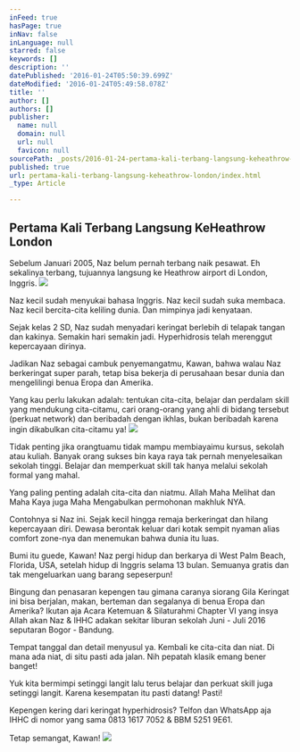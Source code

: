 ```yaml
---
inFeed: true
hasPage: true
inNav: false
inLanguage: null
starred: false
keywords: []
description: ''
datePublished: '2016-01-24T05:50:39.699Z'
dateModified: '2016-01-24T05:49:58.078Z'
title: ''
author: []
authors: []
publisher:
  name: null
  domain: null
  url: null
  favicon: null
sourcePath: _posts/2016-01-24-pertama-kali-terbang-langsung-keheathrow-london.md
published: true
url: pertama-kali-terbang-langsung-keheathrow-london/index.html
_type: Article

---
```

## Pertama Kali Terbang Langsung KeHeathrow London

Sebelum Januari 2005, Naz belum pernah terbang naik pesawat. Eh sekalinya terbang, tujuannya langsung ke Heathrow airport di London, Inggris. ![](https://the-grid-user-content.s3-us-west-2.amazonaws.com/14445dce-fe57-4ab2-8948-66747b8d17d0.jpg)

Naz kecil sudah menyukai bahasa Inggris. Naz kecil sudah suka membaca. Naz kecil bercita-cita keliling dunia. Dan mimpinya jadi kenyataan. 

Sejak kelas 2 SD, Naz sudah menyadari keringat berlebih di telapak tangan dan kakinya. Semakin hari semakin jadi. Hyperhidrosis telah merenggut kepercayaan dirinya. 

Jadikan Naz sebagai cambuk  penyemangatmu, Kawan, bahwa walau Naz berkeringat super parah, tetap bisa bekerja di perusahaan besar dunia dan mengelilingi benua Eropa dan Amerika. 

Yang kau perlu lakukan adalah: tentukan cita-cita, belajar dan perdalam skill yang mendukung cita-citamu, cari orang-orang yang ahli di bidang tersebut (perkuat network) dan beribadah dengan ikhlas, bukan beribadah karena ingin dikabulkan cita-citamu ya!
![](https://the-grid-user-content.s3-us-west-2.amazonaws.com/c55f88a2-82f8-40a8-9a0d-1a7ae6224a30.jpg)

Tidak penting jika orangtuamu tidak mampu membiayaimu kursus, sekolah atau kuliah. Banyak orang sukses bin kaya raya tak pernah menyelesaikan sekolah tinggi. Belajar dan memperkuat skill tak hanya melalui sekolah formal yang mahal.

Yang paling penting adalah cita-cita dan niatmu. Allah Maha Melihat dan Maha Kaya juga Maha Mengabulkan permohonan makhluk NYA.

Contohnya si Naz ini. Sejak kecil hingga remaja berkeringat dan hilang kepercayaan diri. Dewasa berontak keluar dari kotak sempit nyaman alias comfort zone-nya dan menemukan bahwa dunia itu luas. 

Bumi itu guede, Kawan! Naz pergi hidup dan berkarya di West Palm Beach, Florida, USA, setelah hidup di Inggris selama 13 bulan. Semuanya gratis dan tak mengeluarkan uang barang sepeserpun!

Bingung dan penasaran kepengen tau gimana caranya siorang Gila Keringat ini bisa berjalan, makan, berteman dan segalanya di benua Eropa dan Amerika? Ikutan aja Acara Ketemuan & Silaturahmi Chapter VI yang insya Allah akan Naz & IHHC adakan sekitar liburan sekolah Juni - Juli 2016 seputaran Bogor - Bandung.

Tempat tanggal dan detail menyusul ya. Kembali ke cita-cita dan niat. Di mana ada niat, di situ pasti ada jalan. Nih pepatah klasik emang bener banget!

Yuk kita bermimpi setinggi langit lalu terus belajar dan perkuat skill juga setinggi langit. Karena kesempatan itu pasti datang! Pasti!

Kepengen kering dari keringat hyperhidrosis? Telfon dan WhatsApp aja IHHC di nomor yang sama 0813 1617 7052 & BBM 5251 9E61\.

Tetap semangat, Kawan!
![](https://the-grid-user-content.s3-us-west-2.amazonaws.com/cbd651be-c906-4866-b142-6077d9dc6772.jpg)